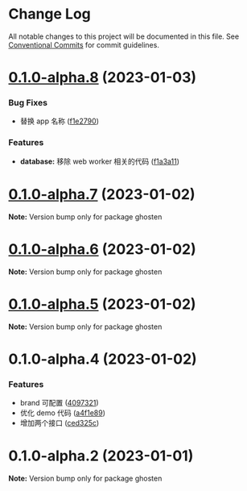 # Change Log

All notable changes to this project will be documented in this file.
See [Conventional Commits](https://conventionalcommits.org) for commit guidelines.

# [0.1.0-alpha.8](https://github.com/GhostenEditor/ghosten/compare/v0.1.0-alpha.7...v0.1.0-alpha.8) (2023-01-03)

### Bug Fixes

- 替换 app 名称 ([f1e2790](https://github.com/GhostenEditor/ghosten/commit/f1e27902ef5ef42817642c3f7e9dfa664c64c110))

### Features

- **database:** 移除 web worker 相关的代码 ([f1a3a11](https://github.com/GhostenEditor/ghosten/commit/f1a3a11be5e9c17044bbebf6a080d0b4f3301e30))

# [0.1.0-alpha.7](https://github.com/GhostenEditor/ghosten/compare/v0.1.0-alpha.6...v0.1.0-alpha.7) (2023-01-02)

**Note:** Version bump only for package ghosten

# [0.1.0-alpha.6](https://github.com/GhostenEditor/ghosten/compare/v0.1.0-alpha.5...v0.1.0-alpha.6) (2023-01-02)

**Note:** Version bump only for package ghosten

# [0.1.0-alpha.5](https://github.com/GhostenEditor/ghosten/compare/v0.1.0-alpha.4...v0.1.0-alpha.5) (2023-01-02)

**Note:** Version bump only for package ghosten

# 0.1.0-alpha.4 (2023-01-02)

### Features

- brand 可配置 ([4097321](https://github.com/GhostenEditor/ghosten/commit/409732195dfbf78ddc1f7c024fcbd875a0806bf4))
- 优化 demo 代码 ([a4f1e89](https://github.com/GhostenEditor/ghosten/commit/a4f1e89ecf72f18f1499feb40e3643ef54a6b3f7))
- 增加两个接口 ([ced325c](https://github.com/GhostenEditor/ghosten/commit/ced325cc2c43ec048186eb192ff5a46816f9313a))

# 0.1.0-alpha.2 (2023-01-01)

**Note:** Version bump only for package ghosten
